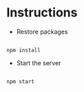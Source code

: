 # Instructions

- Restore packages

```shell

npm install

```

- Start the server

```shell

npm start

```
